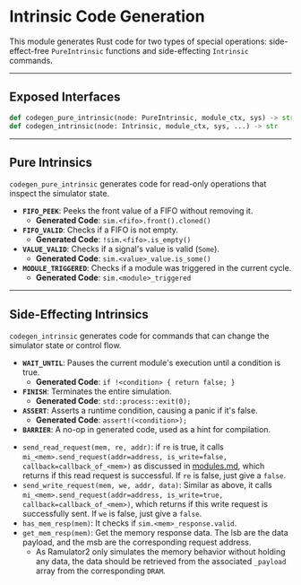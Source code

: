 # Intrinsic Code Generation

This module generates Rust code for two types of special operations: side-effect-free `PureIntrinsic` functions and side-effecting `Intrinsic` commands.

-----

## Exposed Interfaces

```python
def codegen_pure_intrinsic(node: PureIntrinsic, module_ctx, sys) -> str
def codegen_intrinsic(node: Intrinsic, module_ctx, sys, ...) -> str
```

-----

## Pure Intrinsics

`codegen_pure_intrinsic` generates code for read-only operations that inspect the simulator state.

  * **`FIFO_PEEK`**: Peeks the front value of a FIFO without removing it.
      * **Generated Code**: `sim.<fifo>.front().cloned()`
  * **`FIFO_VALID`**: Checks if a FIFO is not empty.
      * **Generated Code**: `!sim.<fifo>.is_empty()`
  * **`VALUE_VALID`**: Checks if a signal's value is valid (`Some`).
      * **Generated Code**: `sim.<value>_value.is_some()`
  * **`MODULE_TRIGGERED`**: Checks if a module was triggered in the current cycle.
      * **Generated Code**: `sim.<module>_triggered`

-----

## Side-Effecting Intrinsics

`codegen_intrinsic` generates code for commands that can change the simulator state or control flow.

  * **`WAIT_UNTIL`**: Pauses the current module's execution until a condition is true.
      * **Generated Code**: `if !<condition> { return false; }`
  * **`FINISH`**: Terminates the entire simulation.
      * **Generated Code**: `std::process::exit(0);`
  * **`ASSERT`**: Asserts a runtime condition, causing a panic if it's false.
      * **Generated Code**: `assert!(<condition>);`
  * **`BARRIER`**: A no-op in generated code, used as a hint for compilation.

  - `send_read_request(mem, re, addr)`: if `re` is true, it calls
  `mi_<mem>.send_request(addr=address, is_write=false, callback=callback_of_<mem>)` as
  discussed in [modules.md](../modules.md), which returns
  if this read request is successful. If `re` is false, just give a `false`.
  - `send_write_request(mem, we, addr, data)`: Similar as above, it calls
  `mi_<mem>.send_request(addr=address, is_write=true, callback=callback_of_<mem>)`,
  which returns if this write request is successfully sent. If `we` is false, just give a `false`.
  - `has_mem_resp(mem)`: It checks if `sim.<mem>_response.valid`.
  - `get_mem_resp(mem)`: Get the memory response data. The lsb are the data payload, and the msb are the corresponding request address.
    - As Ramulator2 only simulates the memory behavior without holding any data, the data should be retrieved from the associated `_payload` array from the corresponding `DRAM`.